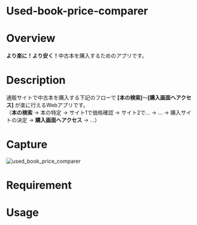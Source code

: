 # Used-book-price-comparer

# Overview
<b>より楽に！より安く！</b>中古本を購入するためのアプリです。

# Description
通販サイトで中古本を購入する下記のフローで <b>[本の検索]</b>～<b>[購入画面へアクセス]</b> が楽に行えるWebアプリです。  
（<b>本の検索</b> → 本の特定 → サイト1で価格確認 → サイト2で… → … → 購入サイトの決定 → <b>購入画面へアクセス</b> → …）

# Capture
![used_book_price_comparer](https://user-images.githubusercontent.com/39453720/46592429-97f8c600-cafd-11e8-9482-d632073602b3.png)

# Requirement

# Usage
